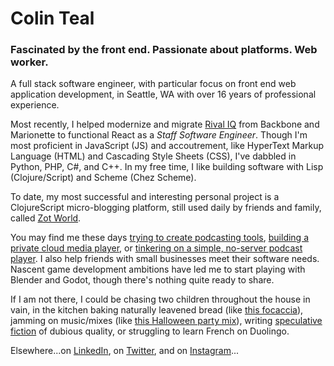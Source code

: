 # Colin Teal
### Fascinated by the front end. Passionate about platforms. Web worker.

A full stack software engineer, with particular focus on front end web application development, in Seattle, WA with over 16 years of professional experience.

Most recently, I helped modernize and migrate [Rival IQ](https://github.com/rivaliq) from Backbone and Marionette to functional React as a _Staff Software Engineer_. Though I'm most proficient in JavaScript (JS) and accoutrement, like HyperText Markup Language (HTML) and Cascading Style Sheets (CSS), I've dabbled in Python, PHP, C#, and C++. In my free time, I like building software with Lisp (Clojure/Script) and Scheme (Chez Scheme).

To date, my most successful and interesting personal project is a ClojureScript micro-blogging platform, still used daily by friends and family, called [Zot World](https://github.com/crteal/zot-world).

You may find me these days [trying to create podcasting tools](https://github.com/space-travel), [building a private cloud media player](https://github.com/four-clefs), or [tinkering on a simple, no-server podcast player](https://github.com/birdduck/castaway). I also help friends with small businesses meet their software needs. Nascent game development ambitions have led me to start playing with Blender and Godot, though there's nothing quite ready to share. 

If I am not there, I could be chasing two children throughout the house in vain, in the kitchen baking naturally leavened bread (like [this focaccia](https://crteal.com/recipes/focaccia.html)), jamming on music/mixes (like [this Halloween party mix](https://crteal.com/music/now-that-s-what-i-call-halloween-2023)), writing [speculative fiction](https://www.gloom.space/episodes/the-ossuarian) of dubious quality, or struggling to learn French on Duolingo.

Elsewhere...on [LinkedIn](https://linkedin.com/in/crteal), on [Twitter](https://twitter.com/crteal), and on [Instagram](https://instagram.com/crteal)...
